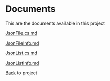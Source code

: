 # Documents
This are the documents available in this project

[JsonFile.cs.md](../docs/JsonFile.cs.md)

[JsonFileInfo.md](../docs/JsonFileInfo.md)

[JsonList.cs.md](../docs/JsonList.cs.md)

[JsonListInfo.md](../docs/JsonListInfo.md)

[Back](..) to project

